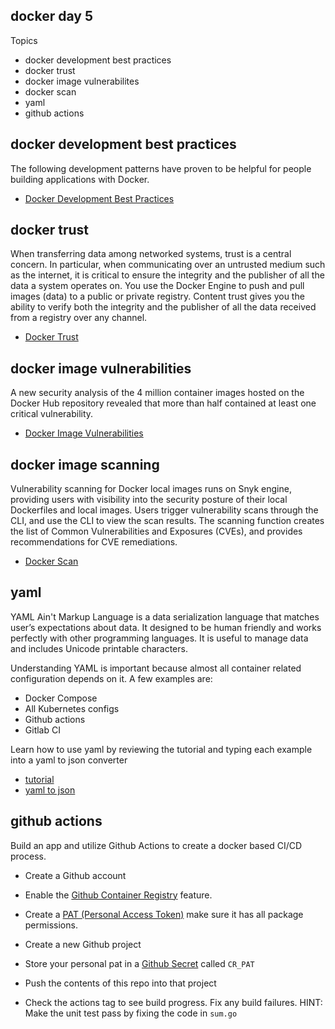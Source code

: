 docker day 5
------------

Topics

* docker development best practices
* docker trust
* docker image vulnerabilites
* docker scan
* yaml
* github actions

docker development best practices
---------------------------------

The following development patterns have proven to be helpful for people building applications with Docker. 

* [Docker Development Best Practices](https://docs.docker.com/develop/dev-best-practices/)

docker trust
------------

When transferring data among networked systems, trust is a central concern. In particular, when communicating over an untrusted medium such as the internet, it is critical to ensure the integrity and the publisher of all the data a system operates on. You use the Docker Engine to push and pull images (data) to a public or private registry. Content trust gives you the ability to verify both the integrity and the publisher of all the data received from a registry over any channel.

* [Docker Trust](https://docs.docker.com/engine/security/trust/)

docker image vulnerabilities
----------------------------

A new security analysis of the 4 million container images hosted on the Docker Hub repository revealed that more than half contained at least one critical vulnerability.

* [Docker Image Vulnerabilities](https://www.csoonline.com/article/3599454/half-of-all-docker-hub-images-have-at-least-one-critical-vulnerability.html)

docker image scanning
---------------------

Vulnerability scanning for Docker local images runs on Snyk engine, providing users with visibility into the security posture of their local Dockerfiles and local images. Users trigger vulnerability scans through the CLI, and use the CLI to view the scan results. The scanning function creates the list of Common Vulnerabilities and Exposures (CVEs), and provides recommendations for CVE remediations.

* [Docker Scan](https://docs.docker.com/engine/scan/)

yaml
----

YAML Ain't Markup Language is a data serialization language that matches user’s expectations about data. It designed to be human friendly and works perfectly with other programming languages. It is useful to manage data and includes Unicode printable characters.

Understanding YAML is important because almost all container related configuration depends on it. A few examples are:

* Docker Compose
* All Kubernetes configs
* Github actions
* Gitlab CI

Learn how to use yaml by reviewing the tutorial and typing each example into a yaml to json converter

* [tutorial](https://learnxinyminutes.com/docs/yaml/)
* [yaml to json](https://onlineyamltools.com/convert-yaml-to-json)

github actions
--------------

Build an app and utilize Github Actions to create a docker based CI/CD process.

* Create a Github account

* Enable the [Github Container Registry](https://docs.github.com/en/free-pro-team@latest/packages/guides/enabling-improved-container-support#enabling-github-container-registry-for-your-personal-account) feature.

* Create a [PAT (Personal Access Token)](https://docs.github.com/en/free-pro-team@latest/github/authenticating-to-github/creating-a-personal-access-token) make sure it has all package permissions.

* Create a new Github project

* Store your personal pat in a [Github Secret](https://docs.github.com/en/free-pro-team@latest/actions/reference/encrypted-secrets#creating-encrypted-secrets-for-a-repository) called `CR_PAT`

* Push the contents of this repo into that project

* Check the actions tag to see build progress. Fix any build failures. HINT: Make the unit test pass by fixing the code in `sum.go`
